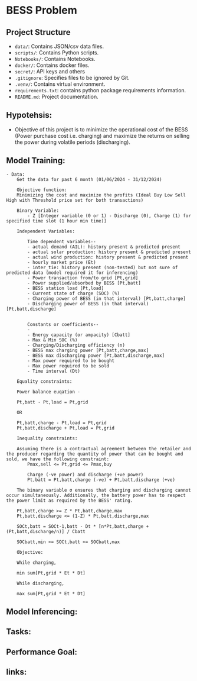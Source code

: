 # BESS Problem

## Project Structure

- `data/`: Contains JSON/csv data files.
- `scripts/`: Contains Python scripts.
- `Notebooks/`: Contains Notebooks.
- `docker/`: Contains docker files.
- `secret/`: API keys and others
- `.gitignore`: Specifies files to be ignored by Git.
- `.venv/`: Contains virtual environment.
- `requirements.txt`: contains python package requirements information.
- `README.md`: Project documentation.

## Hypotehsis:
- Objective of this project is to minimize the operational cost of the BESS (Power purchase cost i.e. charging) and maximize the returns on selling the power during volatile periods (discharging).

## Model Training: 
	- Data:
        Get the data for past 6 month (01/06/2024 - 31/12/2024)

        Objective function:
        Minimizing the cost and maximize the profits (Ideal Buy Low Sell High with Threshold price set for both transactions)

        Binary Variable:
            - Z [Integer variable (0 or 1) - Discharge (0), Charge (1) for specified time slot (1 hour min time)]

        Independent Variables:

            Time dependent variables--
            - actual demand (AIL): history present & predicted present
            - actual solar production: history present & predicted present
            - actual wind production: history present & predicted present
            - hourly market price (Et)
            - inter_tie: history present (non-tested) but not sure of predicted data (model required it for inferencing)
            - Power transaction from/to grid [Pt,grid] 
            - Power supplied/absorbed by BESS [Pt,batt]
            - BESS station load [Pt,load]
            - Current state of charge (SOC) (%)
            - Charging power of BESS (in that interval) [Pt,batt,charge]
            - Discharging power of BESS (in that interval) [Pt,batt,discharge]

            
            Constants or coefficients--
            - 
            - Energy capacity (or ampacity) [Cbatt]
            - Max & Min SOC (%)
            - Charging/Discharging efficiency (n)
            - BESS max charging power [Pt,batt,charge,max]
            - BESS max discharging power [Pt,batt,discharge,max]
            - Max power required to be bought
            - Max power required to be sold
            - Time interval (Dt)

        Equality constraints:

        Power balance euqation -
        
        Pt,batt - Pt,load = Pt,grid

        OR 

        Pt,batt,charge - Pt,load = Pt,grid
        Pt,batt,discharge + Pt,load = Pt,grid

        Inequality constraints:

        Assuming there is a contractual agreement between the retailer and the producer regarding the quantity of power that can be bought and sold, we have the following constraint:
            Pmax,sell <= Pt,grid <= Pmax,buy

            Charge (-ve power) and discharge (+ve power)
            Pt,batt = Pt,batt,charge (-ve) + Pt,batt,discharge (+ve)

        The binary variable σ ensures that charging and discharging cannot occur simultaneously. Additionally, the battery power has to respect the power limit as required by the BESS' rating.

        Pt,batt,charge >= Z * Pt,batt,charge,max
        Pt,batt,discharge <= (1-Z) * Pt,batt,discharge,max

        SOCt,batt = SOCt-1,batt - Dt * [n*Pt,batt,charge + (Pt,batt,discharge/n)] / Cbatt

        SOCbatt,min <= SOCt,batt <= SOCbatt,max

        Objective:

        While charging,

        min sum[Pt,grid * Et * Dt]

        While discharging,

        max sum[Pt,grid * Et * Dt]



## Model Inferencing:
	

## Tasks:
    



## Performance Goal:
 



## links:



